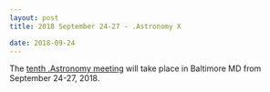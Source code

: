 ```yaml
---
layout: post
title: 2018 September 24-27 - .Astronomy X

date: 2018-09-24
---
```


The [tenth .Astronomy meeting](https://www.dotastronomy.com/astronomy-x/) will take
place in Baltimore MD from September 24-27, 2018.
